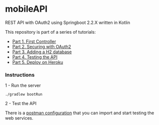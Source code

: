 # mobileAPI
REST API with OAuth2 using Springboot 2.2.X written in Kotlin

This repository is part of a series of tutorials:
- [Part 1. First Controller](https://proandroiddev.com/how-to-create-a-rest-api-for-your-app-with-spring-boot-kotlin-gradle-part-1-first-controller-c19fe075e968)
- [Part 2. Securing with OAuth2](https://proandroiddev.com/how-to-create-a-rest-api-for-your-app-with-spring-boot-kotlin-gradle-part-2-security-with-32f944918fe1)
- [Part 3. Adding a H2 database](https://proandroiddev.com/how-to-create-a-rest-api-for-your-app-with-spring-boot-kotlin-gradle-part-3-adding-a-h2-7f9e6219b367)
- [Part 4. Testing the API](https://proandroiddev.com/how-to-create-a-rest-api-for-your-app-with-spring-boot-kotlin-gradle-part-4-testing-a66ab6846e8f)
- [Part 5. Deploy on Heroku](https://proandroiddev.com/how-to-create-a-rest-api-for-your-app-with-spring-boot-kotlin-gradle-part-5-deploy-on-heroku-ff21e77ea5f3)

### Instructions

1 - Run the server
```
./gradlew bootRun
```

2 - Test the API

There is a [postman configuration](./doc/postman/MobileAPI.postman_collection.json)
 that you can import and start testing the web services.

